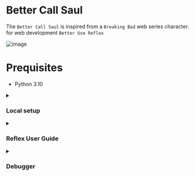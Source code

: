 # Better Call Saul

The `Better Call Saul` is inspired from a `Breaking Bad` web series character. for web development `Better Use Reflex`

![image](https://github.com/Antony-M1/better-call-saul/assets/96291963/c26b0582-698e-4f3c-9278-fa4b1e15bc8c)

# Prequisites
* Python 3.10


<details>
  <summary><h3>Local setup</h3></summary>


### Step 1: Clone the repository

```
git clone https://github.com/Antony-M1/better-call-saul.git
```

### Step 2: Create Environment
```
python3.10 -m venv .venv
```
And Activate the `Environment`, For `Linux`
```
source .venv/bin/activate
```

### Step 3: Install Requirements
```
pip install -r requirements.txt
```
</details>

<details>
    <summary><h3>Reflex User Guide</h3></summary>


### 🥳 Create your first app
Initialize the app in cuure
```
reflex init
```

### Run APP
```
reflex run
```
</details>


<details>
  <summary><h3>Debugger</h3></summary>

```
{
  "version": "0.2.0",
  "configurations": [
    {
      "name": "Python Debugger: Module",
      "type": "debugpy",
      "request": "launch",
      "module": "reflex",
      "args": "run"
    },
  ]
}
```
</details>